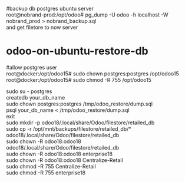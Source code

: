 #backup db postgres ubuntu server   
root@nobrand-prod:/opt/odoo# pg_dump -U odoo -h localhost -W nobrand_prod > nobrand_backup.sql   
and get filetore to now server


# odoo-on-ubuntu-restore-db    
#allow postgres user    
root@docker:/opt/odoo15# sudo chown postgres:postgres /opt/odoo15   
root@docker:/opt/odoo15# sudo chmod -R 755 /opt/odoo15   

sudo su - postgres   
createdb your_db_name     
sudo chown postgres:postgres /tmp/odoo_restore/dump.sql    
psql your_db_name < /tmp/odoo_restore/dump.sql   
exit   
sudo mkdir -p odoo18/.local/share/Odoo/filestore/retailed_db   
sudo cp -r /opt/mnt/backups/filestore/retailed_db/* odoo18/.local/share/Odoo/filestore/retailed_db  
sudo chown -R odoo18:odoo18 odoo18/.local/share/Odoo/filestore/retailed_db   
sudo chown -R odoo18:odoo18 enterprise18  
sudo chown -R odoo18:odoo18 Centralize-Retail  
sudo chmod -R 755 Centralize-Retail  
sudo chmod -R 755 enterprise18    
